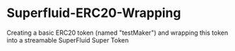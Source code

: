 # Superfluid-ERC20-Wrapping
Creating a basic ERC20 token (named "testMaker") and wrapping this token into a streamable SuperFluid Super Token
